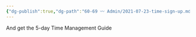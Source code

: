 ```yaml
---
{"dg-publish":true,"dg-path":"60-69 〰️ Admin/2021-07-23-time-sign-up.md","dg-permalink":"time-sign-up","permalink":"/time-sign-up/","title":"Sign up for the Newsletter","noteIcon":""}
---
```



And get the 5-day Time Management Guide

<div class="ml-embedded" data-form="O2aCT0"></div>

<div class="ml-form-embed"
  data-account="3858341:r6o9h5i8l8"
  data-form="5633608:m7n3u2">
</div>